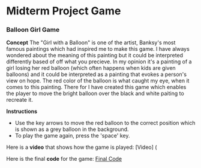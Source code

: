 # Midterm Project Game
### Balloon Girl Game

**Concept**
The "Girl with a Balloon" is one of the artist, Banksy's most famous paintings which had inspired me to make this game. I have always wondered about the meaning of this painting but it could be interpreted differently based of off what you precieve. In my opinion it's a painting of a girl losing her red balloon (which often happens when kids are given balloons) and it could be interpreted as a painting that evokes a person's view on hope.
The red color of the balloon is what caught my eye, when it comes to this painting. There for I have created this game which enables the player to move the bright balloon over the black and white paiting to recreate it.

**Instructions**
- Use the key arrows to move the red balloon to the correct position which is shown as a grey balloon in the background.
- To play the game again, press the 'space' key.

Here is a **video** that shows how the game is played:
[Video] (


Here is the final **code** for the game:
[Final Code](https://github.com/SalamaAlmheiri/introToIM/blob/main/midtermProject/Midterm_Game_Final_.pde)
